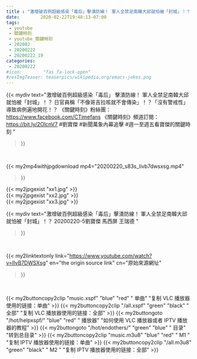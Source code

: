 ```yaml
---
title : "激增破百例超級感染「毒后」擊潰防線！ 軍人全禁足南韓大邱就怕被「封城」！？  20200220-5劉寶傑 馬西屏 王瑞德 "
date:        2020-02-22T19:48:13-07:00
tags:
 - youtube
 - 關鍵時刻
 - youtube_關鍵時刻
 - 202002
 - 20200222
 - 20200222_19
categories:
 - 20200222
#icon:        "fas fa-lock-open"
#resImgTeaser: teaserpics/wikipedia.org/emacs-jokes.png
---
```


{{< mydiv text="激增破百例超級感染「毒后」 擊潰防線！ 軍人全禁足南韓大邱就怕被「封城」！？ 日官員稱「不像哥吉拉咳就不會傳染」！？「沒有警戒性」導致病例遍地開花！？  《關鍵時刻》粉絲團：https://www.facebook.com/CTimefans 《關鍵時刻》頻道訂閱：https://bit.ly/2OlcnV7  #劉寶傑 #新聞萬象內幕追擊 #週一至週五看寶傑的關鍵時刻 "
>}}
<br>


{{< my2mp4withjpgdownload mp4="20200220_s83s_livb7dwsxsg.mp4"
>}}

{{< my2jpgexist "xx1.jpg" >}}<br>
{{< my2jpgexist "xx2.jpg" >}}<br>
{{< my2jpgexist "xx3.jpg" >}}<br>



{{< mydiv text="激增破百例超級感染「毒后」擊潰防線！ 軍人全禁足南韓大邱就怕被「封城」！？  20200220-5劉寶傑 馬西屏 王瑞德 "
>}}
<br>

{{< my2linktextonly link="https://www.youtube.com/watch?v=lIvB7DWSXsg"
en="the origin source link" cn="原始來源網址"
>}}


<br>

{{< my2buttoncopy2clip "music.xspf"        "blue"   "red"    " 单曲"  "复制 VLC 播放器使用的链接：单曲" >}} {{< my2buttoncopy2clip "/all.xspf"         "green"  "black"  " 全部"  "复制 VLC 播放器使用的链接：全部" >}} {{< my2buttongoto      "/hot/helpxspf/"    "blue"   "red"    " 播放器" "如何使用 VLC 播放器或者 IPTV 播放器的教程" >}} {{< my2buttongoto      "/hot/endothers/"   "green"  "blue"   " 目录"   "转到总目录" >}} {{< my2buttoncopy2clip "music.m3u8"        "blue"   "red"    " M1 "    "复制 IPTV 播放器使用的链接：单曲" >}} {{< my2buttoncopy2clip "/all.m3u8"         "green"  "black"  " M2 "    "复制 IPTV 播放器使用的链接：全部" >}} 
